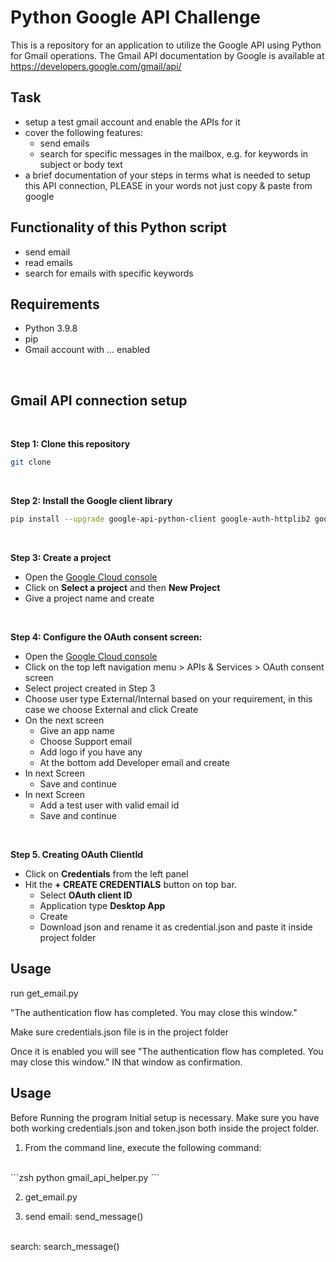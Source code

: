 # Python Google API Challenge

This is a repository for an application to utilize the Google API using Python for Gmail operations. The Gmail API documentation by Google is available at https://developers.google.com/gmail/api/

## Task
- setup a test gmail account and enable the APIs for it
- cover the following features:
    - send emails
    - search for specific messages in the mailbox, e.g. for keywords in subject or body text
- a brief documentation of your steps in terms what is needed to setup this API connection, PLEASE in your words not just copy & paste from google

## Functionality of this Python script
- send email
- read emails
- search for emails with specific keywords

## Requirements

- Python 3.9.8
- pip
- Gmail account with ... enabled

<br>

## Gmail API connection setup

<br>

**Step 1: Clone this repository**
```zsh
git clone 
```

<br>

**Step 2: Install the Google client library**
```zsh
pip install --upgrade google-api-python-client google-auth-httplib2 google-auth-oauthlib
```

<br>

**Step 3: Create a project**
- Open the [Google Cloud console](https://console.cloud.google.com/)
- Click on **Select a project** and then **New Project**
- Give a project name and create


<br>

<!-- 1. Create a gmail account 
Go to https://console.cloud.google.com/getting-started, click on "Select a project" and then "New Project"

3. Enable API
- make sure your project is selected
- go to navigation bar on the top left > APIs & Services > Library
- Search for "Gmail API", click on it, then click on "Enable" -->

**Step 4: Configure the OAuth consent screen:**
<br>
- Open the [Google Cloud console](https://console.cloud.google.com/)
- Click on the top left navigation menu > APIs & Services > OAuth consent screen
- Select project created in Step 3
- Choose user type External/Internal based on your requirement, in this case we choose External and click Create
- On the next screen
    - Give an app name
    - Choose Support email
    - Add logo if you have any
    - At the bottom add Developer email and create
- In next Screen
    - Save and continue
- In next Screen
    - Add a test user with valid email id
    - Save and continue

<br>

**Step 5. Creating OAuth ClientId**
- Click on **Credentials** from the left panel
- Hit the **+ CREATE CREDENTIALS** button on top bar.
    - Select **OAuth client ID**
    - Application type **Desktop App**
    - Create
    - Download json and rename it as credential.json and paste it inside project folder

<!-- go to navigation bar on top left > APIs & Services > OAuth Consent Screen
create OAuth Consent Screen > External
- Enter app name, user support email and developer contact information
add https://mail.google.com/ scope and update
add test user
check test user and scopes in summary section -->



## Usage

run get_email.py


"The authentication flow has completed. You may close this window."

Make sure credentials.json file is in the project folder

Once it is enabled you will see "The authentication flow has completed. You may close this window." IN that window as confirmation.



## Usage

Before Running the program Initial setup is necessary. Make sure you have both working credentials.json and token.json both inside the project folder.


1. From the command line, execute the following command:
<br>
```zsh
python gmail_api_helper.py
```

2. get_email.py

3. send email: send_message()
<br>
search: search_message()


